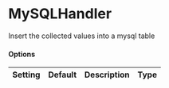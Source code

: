 <!--This file was generated from the python source
Please edit the source to make changes
-->
MySQLHandler
====

Insert the collected values into a mysql table
#### Options

Setting | Default | Description | Type
--------|---------|-------------|-----
